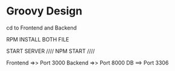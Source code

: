 # Groovy Design
cd to Frontend and Backend

RPM INSTALL BOTH FILE

START SERVER
//// NPM START ////

Frontend =>> Port 3000
Backend =>> Port 8000
DB ==> Port 3306
